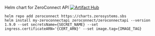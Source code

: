 Helm chart for ZeroConnect API
[![Artifact Hub](https://img.shields.io/endpoint?url=https://artifacthub.io/badge/repository/zeroconnect)](https://artifacthub.io/packages/search?repo=zeroconnect)
```
helm repo add zeroconnect https://charts.zerosystems.sbs
helm install my-zeroconnectapi zeroconnect/zeroconnectapi --version 1.9.0 --set secretsName={SECRET_NAME} --set ingress.certificateARN='{CERT_ARN}' --set image.tag={IMAGE_TAG}
```

